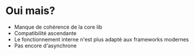 # Oui mais?

<!-- .slide: class="page-title" -->

* Manque de cohérence de la core lib
* Compatibilité ascendante
* Le fonctionnement interne n'est plus adapté aux frameworks modernes
* Pas encore d'asynchrone

